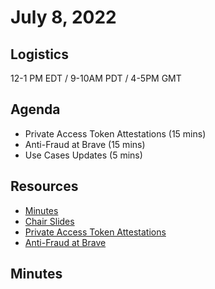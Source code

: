  # July 8, 2022

## Logistics

12-1 PM EDT / 9-10AM PDT / 4-5PM GMT

## Agenda

* Private Access Token Attestations (15 mins)
* Anti-Fraud at Brave (15 mins)
* Use Cases Updates (5 mins)

## Resources

* [Minutes](https://docs.google.com/document/d/1QE20gCJrGj3R5kGRyzTB6a7Dihytq0oBZ86NegsM4GI/edit?usp=sharing)
* [Chair Slides](https://docs.google.com/presentation/d/1ahi6ZyodQA3m6YvS5d4Ztx8eOZfuBKC0nJThQtoLVBk/edit?usp=sharing)
* [Private Access Token Attestations]()
* [Anti-Fraud at Brave]()

## Minutes
